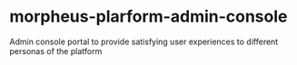 # morpheus-plarform-admin-console
Admin console portal to provide satisfying user experiences to different personas of the platform
